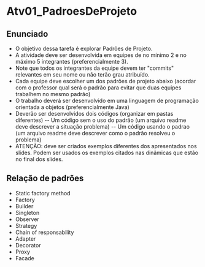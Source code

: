 # Atv01_PadroesDeProjeto

## Enunciado
- O objetivo dessa tarefa é explorar Padrões de Projeto.
- A atividade deve ser desenvolvida em equipes de no mínimo 2 e no máximo 5 integrantes (preferencialmente 3).
- Note que todos os integrantes da equipe devem ter "commits" relevantes em seu nome ou não terão grau atribuído.
- Cada equipe deve escolher um dos padrões de projeto abaixo (acordar com o professor qual será o padrão para evitar que duas equipes trabalhem no mesmo padrão)
- O trabalho deverá ser desenvolvido em uma linguagem de programação orientada a objetos (preferencialmente Java)
- Deverão ser desenvolvidos dois códigos (organizar em pastas diferentes)
  -- Um código sem o uso do padrão (um arquivo readme deve descrever a situação problema)
  -- Um código usando o padrao (um arquivo readme deve descrever como o padrão resolveu o problema)
- ATENÇÃO: deve ser criados exemplos diferentes dos apresentados nos slides. Podem ser usados os exemplos citados nas dinâmicas que estão no final dos slides.

## Relação de padrões
- Static factory method
- Factory
- Builder
- Singleton
- Observer
- Strategy
- Chain of responsability
- Adapter
- Decorator
- Proxy
- Facade

  
